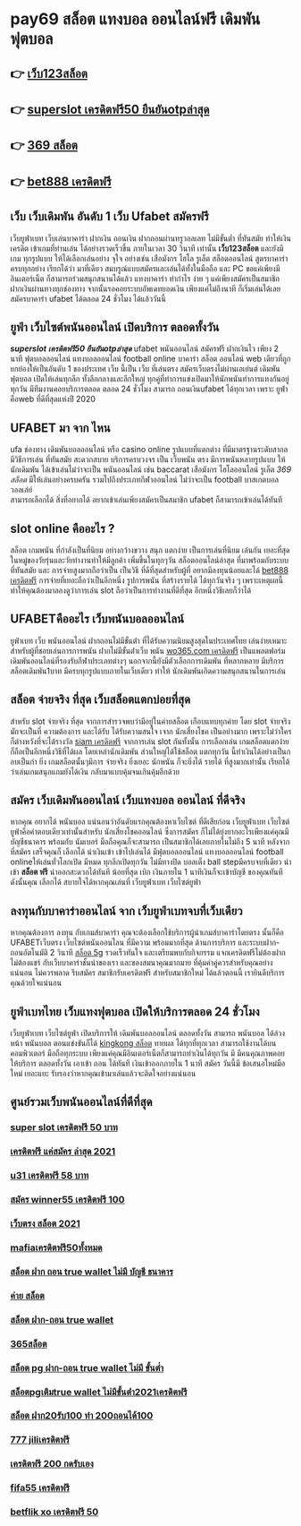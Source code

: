 # pay69 สล็อต แทงบอล ออนไลน์ฟรี เดิมพันฟุตบอล

## 👉 [เว็บ123สล็อต](https://www.ufaeat.com/ufabet-master-login/)
## 👉 [superslot เครดิตฟรี50 ยืนยันotpล่าสุด](https://www.ufaeat.com/regis-ufabet-master-free/)
## 👉 [369 สล็อต](https://www.ufaeat.com/)
## 👉 [bet888 เครดิตฟรี](https://www.ufaeat.com/ufabet-master-login/)

## เว็บ เว็บเดิมพัน  อันดับ 1  เว็บ Ufabet  สมัครฟรี

 เว็บยูฟ่าเบท  เว็บเล่นบาคาร่า ฝากเงิน ถอนเงิน  ฝากถอนผ่านทรูวอลเลท ไม่มีขั้นต่ำ ที่ทันสมัย ทำให้เงินเครดิต เข้าเกมที่ท่านเล่น ได้อย่างรวดเร็วขึ้น ภายในเวลา  30 วินาที  เท่านั้น **เว็บ123สล็อต** และยังมีเกม ทุกรูปแบบ  ให้ได้เลือกเล่นอย่าง จุใจ   อย่างเช่น เสือมังกร ไฮโล รูเล็ต สล็อตออนไลน์ สูตรบาคาร่า ครบทุกอย่าง เรียกได้ว่า มาที่เดียว  สมบรูณ์แบบสมัครและเล่นได้ทั้งในมือถือ และ PC ขอแค่เพียงมีอินเตอร์เน็ต ก็สามารถร่วมสนุกสนานได้แล้ว แทงบาคาร่า  ทำกำไร ง่าย ๆ แค่เพียงสมัครเป็นสมาชิก ฝากเงินผ่านทางทุกช่องทาง จากนั้นรอคอยระบบอัพเดทยอดเงิน เพียงแค่ไม่ถึงนาที ก็เริ่มเล่นได้เลย สมัครบาคาร่า ufabet ได้ตลอด 24 ชั่วโมง ได้แล้ววันนี้ 


##  ยูฟ่า เว็บไซต์พนันออนไลน์  เปิดบริการ ตลอดทั้งวัน 

 ***superslot เครดิตฟรี50 ยืนยันotpล่าสุด*** ufabet   พนันออนไลน์ สมัครฟรี    ฝากเงินไว เพียง 2 นาที ฟุตบอลออนไลน์ แทงบอลออนไลน์ football online บาคาร่า สล็อต ออนไลน์ web เดียวที่ถูกยกย่องให้เป็นอันดับ 1 ของประเทศ  เว็บ นี้เป็น เว็บ ที่เล่นตรง สมัครเว็บตรงไม่ผ่านเอเย่นต์     เดิมพันฟุตบอล  เปิดให้เล่นทุกลีก ทั้งลีกกลางและลีกใหญ่ ทุกคู่ที่ทำการแข่งเปิดมาให้นักพนันทำการแทงกันอยู่ทุกวัน มีทีมงานคอยบริการตลอด ตลอด 24 ชั่วโมง   สามารถ ถอนเงินufabet  ได้ทุกเวลา เพราะ  ยูฟ่า คือweb ที่ดีที่สุดแห่งปี 2020 


## UFABET มา จาก ไหน

 ufa  ช่องทาง เดิมพันบอลออนไลน์  หรือ  casino online    รูปแบบที่แตกต่าง ที่มีมาตรฐานระดับสากล  มีวิธีการเล่น ที่ทันสมัย   สะดวกสบาย   บริการครบวงจร    เป็น   เว็บพนัน ตรง    มีการพนันหลายรูปแบบ ให้ นักเดิมพัน  ได้เข้าเล่นไม่ว่าจะเป็น  พนันออนไลน์   เช่น  baccarat เสือมังกร ไฮโลออนไลน์    รูเล็ต *369 สล็อต*  มีให้เล่นอย่างครบครัน   รวมไปถึงประเภทกีฬาออนไลน์   ไม่ว่าจะเป็น  football บาสเกตบอล    วอลเล่ย์  
  สามารถเลือกได้  สิ่งที่อยากได้ อยากเข้าเล่นเพียงสมัครเป็นสมาชิก    ufabet  ก็สามารถเข้าเล่นได้ทันที


##  slot online  คืออะไร ?

สล็อต  เกมพนัน ที่กำลังเป็นที่นิยม อย่างกว้างขวาง สนุก  แตกง่าย  เป็นการเล่นที่นิยม เล่นกัน เยอะที่สุดในหมู่ของวัยรุ่นและวัยทำงานทำให้มีลูกค้า เพิ่มขึ้นในทุกๆวัน  สล็อตออนไลน์ล่าสุด ที่มาพร้อมกับระบบที่ทันสมัย และ การจ่ายสูงมากถือว่าเป็น เป็นวิธี ที่ดีที่สุดสำหรับผู้ที่ อยากมีลงทุนน้อยและได้ [bet888 เครดิตฟรี](https://www.ufaeat.com/ทางเข้ายูฟ่าเบท-ufabet/) การจ่ายที่เยอะถือว่าเป็นอีกหนึ่ง รูปการพนัน ที่สร้างรายได้ ได้ทุกวันจริง ๆ เพราะเหตุผลนี้ทำให้คุณต้องมาลองดูว่าการเล่น slot ถือว่าเป็นการทำงานที่ดีที่สุด อีกหนึ่งวิธีเลยก็ว่าได้


## UFABETคืออะไร เว็บพนันบอลออนไลน์ 

ยูฟ่าเบท  เว็บ   พนันออนไลน์ ฝากถอนไม่มีขั้นต่ํา  ที่ได้รับความนิยมสูงสุดในประเทศไทย เล่นง่ายเหมาะสำหรับผู้ที่ชอบเล่นการการพนัน  ฝากไม่มีขั้นต่ําเว็บ พนัน  [wo365.com เครดิตฟรี](https://www.ufaeat.com/register/) เป็นแพลตฟอร์มเดิมพันออนไลน์ที่รองรับกีฬาประเภทต่างๆ นอกจากนี้ยังมีตัวเลือกการเดิมพัน ที่หลากหลาย มีบริการ   สล็อตเดิมพัน1บาท มีครบทุกรูปแบบภายในเว็บเดียว ทำให้  นักเดิมพันเกิดความสนุกสนานในการเล่น


## สล็อต  จ่ายจริง ที่สุด เว็บสล็อตแตกบ่อยที่สุด

สำหรับ slot  จ่ายจริง ที่สุด จากการสำรวจพบว่ามีอยู่ในค่ายสล็อต เกือบแทบทุกค่าย โดย slot  จ่ายจริง  มักจะเป็นที่ ความต้องการ และได้รับ  ได้รับความสนใจ เจาก นักเสี่ยงโชค เป็นอย่างมาก  เพราะไม่ว่าใครก็ต่างหวังที่จะได้รางวัล  [siam เครดิตฟรี](https://www.ufaeat.com/ทางเข้ายูฟ่าเบท-ufabet/) จากการเล่น slot กันทั้งนั้น การเลือกเล่น เกมสล็อตแตกง่าย  ก็ถือเป็นอีกหนึ่งวิธีที่ได้ผล โดยเหล่านักเดิมพัน  ส่วนใหญ่ได้ใช้สล็อต  แตกทุกวัน นี้ทำเงินได้อย่างเป็นกอบเป็นกำ ยิ่ง เกมสล็อตนั้นๆมีการ จ่ายจริง  ยิ่งเยอะ นักพนัน  ก็จะยิ่งได้ รายได้ ที่สูงมากเท่านั้น เรียกได้ว่าเล่นเกมสนุกแถมยังได้เงิน  กลับมาแบบคุ้มจนเกินคุ้มอีกด้วย


## สมัคร เว็บเดิมพันออนไลน์ เว็บแทงบอล ออนไลน์ ที่ดีจริง

หากคุณ อยากได้   พนันบอล  แน่นอนว่าอันดับแรกคุณต้องหาเว็บไซต์ ที่ดีเสียก่อน  เว็บยูฟ่าเบท เว็บไซต์ยูฟ่าคือคำตอบเดียวเท่านั้นสำหรับ นักเสี่ยงโชคออนไลน์ ซึ่งการสมัคร ก็ไม่ได้ยุ่งยากอะไรเพียงแค่คุณมีบัญชีธนาคาร พร้อมกับ นัมเบอร์ มือถือคุณก็จะสามารถ  เป็นสมาชิกได้เลยภายในไม่ถึง 5 นาที หลังจากที่สมัคร เสร็จคุณก็ เลือกได้  นำเงินเข้า เข้าไปเล่นได้ มีฟุตบอลออนไลน์ แทงบอลออนไลน์ football onlineให้เล่นทั่วโลกเปิด มีหมด ทุกลีกเปิดทุกวัน ไม่มีทางปิด บอลเต็ง  ball stepมีครบจบที่เดียว   นำเข้า   **สล็อต ฟรี** นำออกสะดวกได้ทันที  น้อยที่สุด เบิก เงินภายใน 1 นาทีเงินก็จะเข้าบัญชี ของคุณทันที  ดังนั้นคุณ เลือกได้ สบายใจได้หากคุณเล่นที่ เว็บยูฟ่าเบท เว็บไซต์ยูฟ่า

## ลงทุนกับบาคาร่าออนไลน์  จาก เว็บยูฟ่าเบทจบที่เว็บเดียว

หากคุณต้องการ ลงทุน กับเกมส์บาคาร่า คุณจะต้องเลือกใช้บริการผู้นำเกมส์บาคาร่าโดยตรง นั้นก็คือ UFABETเว็บตรง  เว็บไซต์พนันออนไลน ที่มีความ พร้อมมากที่สุด  ด้านการบริการ และระบบฝาก-ถอนอัตโนมัติ  2 วินาที  [สล็อต 5g](https://www.ufaeat.com/credit-free-50/)  รวดเร็วทันใจ และเตรียมพบกับกิจกรรม แจกเครดิตฟรีไม่ต้องฝากไม่ต้องแชร์ กับเว็บบาคาร่าชั้นนำของเรา และของสมนาคุณมากมาย ที่คุ้มค่าคู่ควรสำหรับคุณอย่างแน่นอน ไม่ควรพลาด รีบสมัคร สมาชิกรับเครดิตฟรี สำหรับสมาชิกใหม่ ได้แล้วตอนนี้ เรายินดีบริการคุณด้วยใจแน่นอน


## ยูฟ่าเบทไทย   เว็บแทงฟุตบอล เปิดให้บริการตลอด 24 ชั่วโมง

 เว็บยูฟ่าเบท เว็บไซต์ยูฟ่า เปิดบริการให้ เดิมพันบอลออนไลน์ ตลอดทั้งวัน  สามารถ พนันบอล  ได้ล่วงหน้า  พนันบอล  ตอนแข่งขันก็ได้  [kingkong สล็อต](https://www.ufaeat.com/regis-ufabet-master-free/) ทายผล ได้ทุกที่ทุกเวลา สามารถใช้งานได้บน คอมพิวเตอร์  มือถือทุกระบบ เพียงแค่คุณมีอินเตอร์เน็ตก็สามารถทำเงินได้ทุกวัน มี มีคนคุณภาพคอยให้บริการ ตลอดทั้งวัน   เอาเข้า ถอน ได้ทันที  เงินเข้าออกภายใน 1 นาที สมัคร วันนี้มี ข้อเสนอใหม่มือใหม่  เยอะแยะ รับรองว่าหากคุณเข้ามาเล่นแล้วจะติดใจอย่างแน่นอน 


## ศูนย์รวมเว็บพนันออนไลน์ที่ดีที่สุด

### [super slot เครดิตฟรี 50 บาท](https://atom.io/themes/ทางเข้า%20ufaeat%20789%20สล็อต%20008%20สล็อต%20เว็บตรง%20100%)
### [เครดิตฟรี แค่สมัคร ล่าสุด 2021](https://atom.io/themes/ทางเข้า%20ufaeat%20เครดิตฟรี300ไม่ต้องฝากไม่ต้องแชร์แค่สมัคร%202021%20008%20สล็อต%20เว็บตรง%20100%)
### [u31 เครดิตฟรี 58 บาท](https://atom.io/themes/ทางเข้า%20ufaeat%20โหลดเกมส์%20สล็อตxo%20008%20สล็อต%20เว็บตรง%20100%)
### [สมัคร winner55 เครดิตฟรี 100](https://atom.io/themes/ทางเข้า%20ufaeat%20สล็อต%20ฝาก%2025%20รับ%20100%20ทํา%20200%20ถอนได้%20100%20008%20สล็อต%20เว็บตรง%20100%)
### [เว็บตรง สล็อต 2021](https://atom.io/themes/ทางเข้า%20ufaeat%20สล็อต%20เว็บ%20ใหญ่%20อันดับ%201%20008%20สล็อต%20เว็บตรง%20100%)
### [mafiaเครดิตฟรี50ทั้งหมด](https://atom.io/themes/ทางเข้า%20ufaeat%20เครดิตฟรี%20กด%20รับ%20เอง%2088%20008%20สล็อต%20เว็บตรง%20100%)
### [สล็อต ฝาก ถอน true wallet ไม่มี บัญชี ธนาคาร](https://atom.io/themes/ทางเข้า%20ufaeat%20สล็อต585%20008%20สล็อต%20เว็บตรง%20100%)
### [ค่าย สล็อต](https://atom.io/themes/ทางเข้า%20ufaeat%20เครดิตฟรี%2050%20ทั้งหมด%20008%20สล็อต%20เว็บตรง%20100%)
### [สล็อต ฝาก-ถอน true wallet](https://atom.io/themes/ทางเข้า%20ufaeat%20ทางเข้า%20จีคลับ%20สล็อต%20มือ%20008%20สล็อต%20เว็บตรง%20100%)
### [365สล็อต](https://atom.io/themes/ทางเข้า%20ufaeat%20toyสล็อต%20008%20สล็อต%20เว็บตรง%20100%)
### [สล็อต pg ฝาก-ถอน true wallet ไม่มี ขั้นต่ำ](https://atom.io/themes/ทางเข้า%20ufaeat%20รวมเว็บ%20superslot%20เครดิตฟรี%20008%20สล็อต%20เว็บตรง%20100%)
### [สล็อตpgเติมtrue wallet ไม่มีขั้นต่ํา2021เครดิตฟรี](https://atom.io/themes/ทางเข้า%20ufaeat%20เครดิตฟรี%20ไม่มี%20เงื่อนไข%20ถอนได้จริง%20008%20สล็อต%20เว็บตรง%20100%)
### [สล็อต ฝาก20รับ100 ทํา 200ถอนได้100](https://atom.io/themes/ทางเข้า%20ufaeat%20betflik%20เครดิตฟรี%20100%20ล่าสุด%20008%20สล็อต%20เว็บตรง%20100%)
### [777 jiliเครดิตฟรี](https://atom.io/themes/ทางเข้า%20ufaeat%20สล็อต%20เว็บตรงไม่ผ่านเอเย่นต์%202021%20008%20สล็อต%20เว็บตรง%20100%)
### [เครดิตฟรี 200 กดรับเอง](https://atom.io/themes/ทางเข้า%20ufaeat%20ปั่นสล็อต%20เครดิตฟรี%20008%20สล็อต%20เว็บตรง%20100%)
### [fifa55 เครดิตฟรี](https://atom.io/themes/ทางเข้า%20ufaeat%20เว็บ%20สล็อต%20แจก%20เครดิต%20ฟรี%20ล่าสุด%202021%20008%20สล็อต%20เว็บตรง%20100%)
### [betflik xo เครดิตฟรี 50](https://atom.io/themes/ทางเข้า%20ufaeat%20เครดิตฟรี%202022%20ล่าสุด%20008%20สล็อต%20เว็บตรง%20100%)